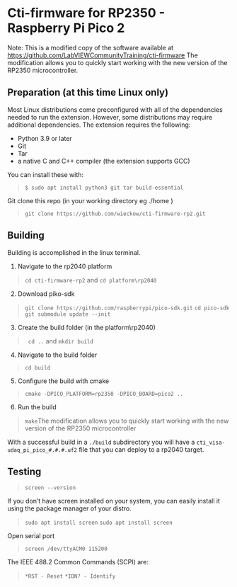 # Cti-firmware for RP2350 - Raspberry Pi Pico 2 
Note: This is a modified copy of the software available at https://github.com/LabVIEWCommunityTraining/cti-firmware
The modification allows you to quickly start working with the new version of the RP2350 microcontroller.

## Preparation (at this time Linux only)  
Most Linux distributions come preconfigured with all of the dependencies needed to run the extension. However, some
distributions may require additional dependencies. The extension requires the following:
* Python 3.9 or later
* Git
* Tar
* a native C and C++ compiler (the extension supports GCC) 

You can install these with:
>``$ sudo apt install python3 git tar build-essential``

Git clone this repo (in your working directory eg ./home )
> ``git clone https://github.com/wieckow/cti-firmware-rp2.git``

## Building
Building is accomplished in the linux terminal.

1. Navigate to the rp2040 platform
> ``cd cti-firmware-rp2``
and 
> ``cd platform\rp2040``
2. Download piko-sdk 
> ``git clone https://github.com/raspberrypi/pico-sdk.git``
> ``cd pico-sdk``
> ``git submodule update --init``
3. Create the build folder (in the platform\rp2040)
> `` cd ..`` and
> ``mkdir build``
4. Navigate to the build folder
> ``cd build``
5. Configure the build with cmake
> ``cmake -DPICO_PLATFORM=rp2350 -DPICO_BOARD=pico2 ..``
6. Run the build
> ``make``The modification allows you to quickly start working with the new version of the RP2350 microcontroller

With a successful build in a `./build` subdirectory you will have a `cti_visa-udaq_pi_pico_#.#.#.uf2` file that you can deploy to a rp2040 target.

## Testing
> ``screen --version``

If you don’t have screen installed on your system, you can easily install it using the package manager of your distro.
> ``sudo apt install screen``
> ``sudo apt install screen``

Open serial port 
> ``screen /dev/ttyACM0 115200``

The IEEE 488.2 Common Commands (SCPI) are:
> ``*RST - Reset``
> ``*IDN? - Identify``

